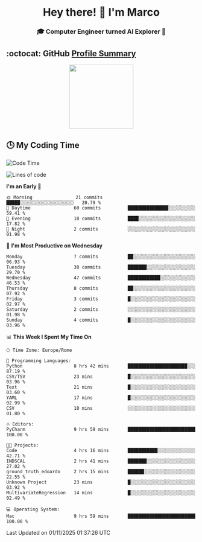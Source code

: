 <h1 align="center">Hey there! 👋 I'm Marco</h1> <h3 align="center">🎓 Computer Engineer turned AI Explorer 🌌</h3>

## :octocat: GitHub <a href="https://github.com/vn7n24fzkq/github-profile-summary-cards">Profile Summary</a>

<p align="center">
   <img style="height:170px;display:inline-block" src="http://github-profile-summary-cards.vercel.app/api/cards/profile-details?username=MarcoDelCore&theme=github_dark" />
</p>

## :clock3: My Coding Time 

<!--START_SECTION:waka-->
![Code Time](http://img.shields.io/badge/Code%20Time-217%20hrs%2018%20mins-blue)

![Lines of code](https://img.shields.io/badge/From%20Hello%20World%20I%27ve%20Written-105.4%20thousand%20lines%20of%20code-blue)

**I'm an Early 🐤** 

```text
🌞 Morning                21 commits          █████░░░░░░░░░░░░░░░░░░░░   20.79 % 
🌆 Daytime                60 commits          ███████████████░░░░░░░░░░   59.41 % 
🌃 Evening                18 commits          ████░░░░░░░░░░░░░░░░░░░░░   17.82 % 
🌙 Night                  2 commits           ░░░░░░░░░░░░░░░░░░░░░░░░░   01.98 % 
```
📅 **I'm Most Productive on Wednesday** 

```text
Monday                   7 commits           ██░░░░░░░░░░░░░░░░░░░░░░░   06.93 % 
Tuesday                  30 commits          ███████░░░░░░░░░░░░░░░░░░   29.70 % 
Wednesday                47 commits          ████████████░░░░░░░░░░░░░   46.53 % 
Thursday                 8 commits           ██░░░░░░░░░░░░░░░░░░░░░░░   07.92 % 
Friday                   3 commits           █░░░░░░░░░░░░░░░░░░░░░░░░   02.97 % 
Saturday                 2 commits           ░░░░░░░░░░░░░░░░░░░░░░░░░   01.98 % 
Sunday                   4 commits           █░░░░░░░░░░░░░░░░░░░░░░░░   03.96 % 
```


📊 **This Week I Spent My Time On** 

```text
🕑︎ Time Zone: Europe/Rome

💬 Programming Languages: 
Python                   8 hrs 42 mins       ██████████████████████░░░   87.19 % 
CSV/TSV                  23 mins             █░░░░░░░░░░░░░░░░░░░░░░░░   03.96 % 
Text                     21 mins             █░░░░░░░░░░░░░░░░░░░░░░░░   03.60 % 
YAML                     17 mins             █░░░░░░░░░░░░░░░░░░░░░░░░   02.99 % 
CSV                      10 mins             ░░░░░░░░░░░░░░░░░░░░░░░░░   01.80 % 

🔥 Editors: 
PyCharm                  9 hrs 59 mins       █████████████████████████   100.00 % 

🐱‍💻 Projects: 
Code                     4 hrs 16 mins       ███████████░░░░░░░░░░░░░░   42.71 % 
INDSCAL                  2 hrs 41 mins       ███████░░░░░░░░░░░░░░░░░░   27.02 % 
ground_truth_edoardo     2 hrs 15 mins       ██████░░░░░░░░░░░░░░░░░░░   22.55 % 
Unknown Project          23 mins             █░░░░░░░░░░░░░░░░░░░░░░░░   03.92 % 
MultivariateRegression   14 mins             █░░░░░░░░░░░░░░░░░░░░░░░░   02.49 % 

💻 Operating System: 
Mac                      9 hrs 59 mins       █████████████████████████   100.00 % 
```


 Last Updated on 01/11/2025 01:37:26 UTC
<!--END_SECTION:waka-->
